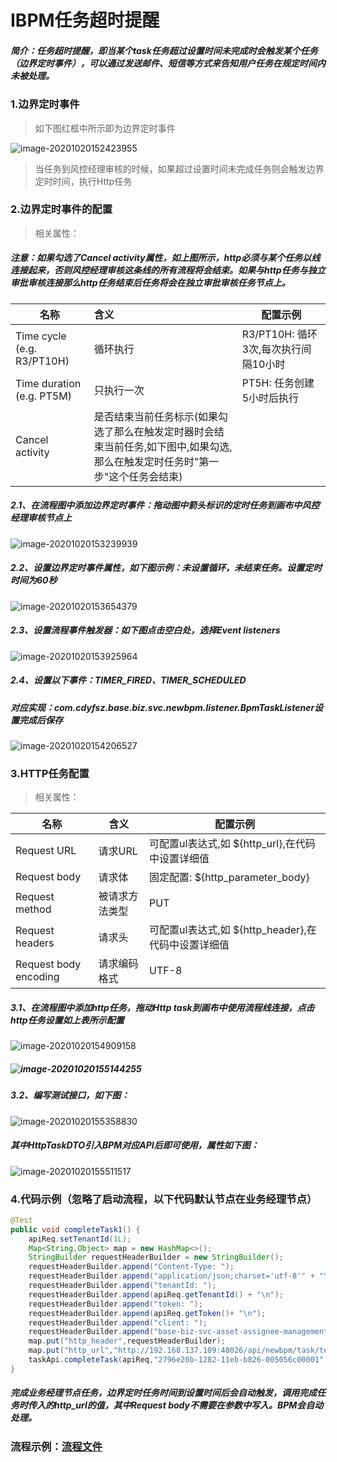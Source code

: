 # IBPM任务超时提醒

##### 简介：任务超时提醒，即当某个task任务超过设置时间未完成时会触发某个任务（边界定时事件），可以通过发送邮件、短信等方式来告知用户任务在规定时间内未被处理。

### 1.边界定时事件

> 如下图红框中所示即为边界定时事件

![image-20201020152423955](./img/image-20201020152423955.png)

> 当任务到风控经理审核的时候，如果超过设置时间未完成任务则会触发边界定时时间，执行Http任务

### 2.边界定时事件的配置

> 相关属性：

##### 注意：如果勾选了Cancel activity属性，如上图所示，http必须与某个任务以线连接起来，否则风控经理审核这条线的所有流程将会结束。如果与http任务与独立审批审核连接那么http任务结束后任务将会在独立审批审核任务节点上。

| 名称                       | 含义                                                         | 配置示例                             |
| -------------------------- | :----------------------------------------------------------- | ------------------------------------ |
| Time cycle (e.g. R3/PT10H) | 循环执行                                                     | R3/PT10H: 循环3次,每次执行间隔10小时 |
| Time duration (e.g. PT5M)  | 只执行一次                                                   | PT5H: 任务创建5小时后执行            |
| Cancel activity            | 是否结束当前任务标示(如果勾选了那么在触发定时器时会结束当前任务,如下图中,如果勾选,那么在触发定时任务时"第一步"这个任务会结束) |                                      |

##### 2.1、在流程图中添加边界定时事件：拖动图中箭头标识的定时任务到画布中风控经理审核节点上

![image-20201020153239939](./img/image-20201020153239939.png)

##### 2.2、设置边界定时事件属性，如下图示例：未设置循环，未结束任务。设置定时时间为60秒

![image-20201020153654379](./img/image-20201020153654379.png)

##### 2.3、设置流程事件触发器：如下图点击空白处，选择Event listeners

![image-20201020153925964](./img/image-20201020153925964.png)

##### 2.4、设置以下事件：TIMER_FIRED、TIMER_SCHEDULED

##### 对应实现：com.cdyfsz.base.biz.svc.newbpm.listener.BpmTaskListener设置完成后保存

![image-20201020154206527](./img/image-20201020154206527.png)

### 3.HTTP任务配置

> 相关属性：

| 名称                  | 含义           | 配置示例                                            |
| --------------------- | -------------- | --------------------------------------------------- |
| Request URL           | 请求URL        | 可配置ul表达式,如 ${http_url},在代码中设置详细值    |
| Request body          | 请求体         | 固定配置: ${http_parameter_body}                    |
| Request method        | 被请求方法类型 | PUT                                                 |
| Request headers       | 请求头         | 可配置ul表达式,如 ${http_header},在代码中设置详细值 |
| Request body encoding | 请求编码格式   | UTF-8                                               |

##### 3.1、在流程图中添加http任务，拖动Http task到画布中使用流程线连接，点击http任务设置如上表所示配置

![image-20201020154909158](./img/image-20201020154909158.png)

##### ![image-20201020155144255](C:\Users\intasect\AppData\Roaming\Typora\typora-user-images\image-20201020155144255.png)

##### 3.2、编写测试接口，如下图：

![image-20201020155358830](./img/image-20201020155358830.png)

##### 其中HttpTaskDTO引入BPM对应API后即可使用，属性如下图：

![image-20201020155511517](./img/image-20201020155511517.png)	

### 4.代码示例（忽略了启动流程，以下代码默认节点在业务经理节点）

```java
@Test
public void completeTask1() { 
    apiReq.setTenantId(1L);
    Map<String,Object> map = new HashMap<>();
    StringBuilder requestHeaderBuilder = new StringBuilder();    			       
    requestHeaderBuilder.append("Content-Type: ");    
    requestHeaderBuilder.append("application/json;charset='utf-8'" + "\n");   
    requestHeaderBuilder.append("tenantId: ");    
    requestHeaderBuilder.append(apiReq.getTenantId() + "\n");    
    requestHeaderBuilder.append("token: ");   
    requestHeaderBuilder.append(apiReq.getToken()+ "\n");   
    requestHeaderBuilder.append("client: "); 
    requestHeaderBuilder.append("base-biz-svc-asset-assignee-management");    
    map.put("http_header",requestHeaderBuilder);    
    map.put("http_url","http://192.168.137.109:48026/api/newbpm/task/test");   
    taskApi.completeTask(apiReq,"2796e20b-1282-11eb-b826-005056c00001",map);
}
```

##### 完成业务经理节点任务，边界定时任务时间到设置时间后会自动触发，调用完成任务时传入的http_url的值，其中Request body不需要在参数中写入。BPM会自动处理。

### 流程示例：[流程文件](./file/LB-TEST.bpmn20.xml)

